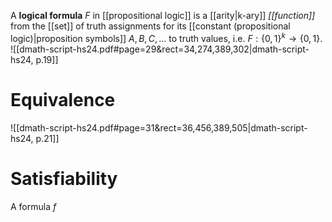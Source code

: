 
A **logical formula** $F$ in [[propositional logic]] is a [[arity|k-ary]] *[[function]]* from the [[set]] of truth assignments for its [[constant (propositional logic)|proposition symbols]] $A, B, C, \dots$ to truth values, i.e. $F :\{0, 1\}^k \to \{0,1\}$.
![[dmath-script-hs24.pdf#page=29&rect=34,274,389,302|dmath-script-hs24, p.19]]


# Equivalence
![[dmath-script-hs24.pdf#page=31&rect=36,456,389,505|dmath-script-hs24, p.21]]

# Satisfiability
A formula $f$ 

